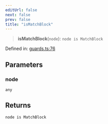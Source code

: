 ```yaml
---
editUrl: false
next: false
prev: false
title: "isMatchBlock"
---
```


> **isMatchBlock**(`node`): `node is MatchBlock`

Defined in: [guards.ts:76](https://github.com/rcs-agents/rcs-lang/blob/68cb652ba691370490e2f22c44219c82067584e3/packages/ast/src/guards.ts#L76)

## Parameters

### node

`any`

## Returns

`node is MatchBlock`
